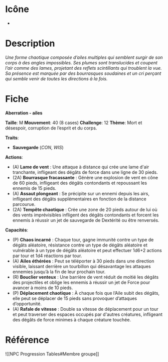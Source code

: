 
# Icône
-

# Description
*Une forme chaotique composée d’ailes multiples qui semblent surgir de son corps à des angles impossibles. Ses plumes sont translucides et coupent l’air comme des lames, projetant des reflets scintillants qui troublent la vue. Sa présence est marquée par des bourrasques soudaines et un cri perçant qui semble venir de toutes les directions à la fois.*

# Fiche
**Aberration - ailes**

**Taille**: M
**Mouvement**: 40 (8 cases)
**Challenge**: 12
**Thème**: Mort et désespoir, corruption de l’esprit et du corps.

**Traits**:
- **Sauvegarde** (*CON*, *WIS*)

**Actions**:
- (A) **Lame de vent** : Une attaque à distance qui crée une lame d'air tranchante, infligeant des dégâts de force dans une ligne de 30 pieds.
- (2A) **Bourrasque fracassante** : Génère une explosion de vent en cône de 60 pieds, infligeant des dégâts contondants et repoussant les ennemis de 15 pieds.
- (A) **Assaut plongeant** : Se précipite sur un ennemi depuis les airs, infligeant des dégâts supplémentaires en fonction de la distance parcourue.
- (2A) **Tempête chaotique** : Crée une zone de 20 pieds autour de lui où des vents imprévisibles infligent des dégâts contondants et forcent les ennemis à réussir un jet de sauvegarde de Dextérité ou être renversés.

**Capacités**:
- (P) **Chaos incarné** : Chaque tour, gagne immunité contre un type de dégâts aléatoire, résistance contre un type de dégâts aléatoire et vulnérable à un type de dégâts aléatoire et peut effectuer 1d6+2 actions par tour et 1d4 réactions par tour.
- (A) **Ailes éthérées** : Peut se téléporter à 30 pieds dans une direction visible, laissant derrière un tourbillon qui désavantage les attaques ennemies jusqu’à la fin de leur prochain tour.
- (R) **Bouclier venteux** : Une barrière de vent réduit de moitié les dégâts des projectiles et oblige les ennemis à réussir un jet de Force pour avancer à moins de 10 pieds.
- (P) **Déplacement chaotique** : À chaque fois que l’Aile subit des dégâts, elle peut se déplacer de 15 pieds sans provoquer d’attaques d’opportunité.
- (A) **Rafale de vitesse** : Double sa vitesse de déplacement pour un tour et peut traverser des espaces occupés par d'autres créatures, infligeant des dégâts de force minimes à chaque créature touchée.

# Référence
![[NPC Progression Tables#Membre groupe]]
